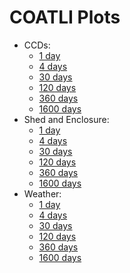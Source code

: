 <!----------------------------------------------------------------------

This file is part of the UNAM telescope control system.

------------------------------------------------------------------------

Copyright © 2018, 2019 Alan M. Watson <alan@astro.unam.mx>

Permission to use, copy, modify, and distribute this software for any
purpose with or without fee is hereby granted, provided that the above
copyright notice and this permission notice appear in all copies.

THE SOFTWARE IS PROVIDED "AS IS" AND THE AUTHOR DISCLAIMS ALL
WARRANTIES WITH REGARD TO THIS SOFTWARE INCLUDING ALL IMPLIED
WARRANTIES OF MERCHANTABILITY AND FITNESS. IN NO EVENT SHALL THE
AUTHOR BE LIABLE FOR ANY SPECIAL, DIRECT, INDIRECT, OR CONSEQUENTIAL
DAMAGES OR ANY DAMAGES WHATSOEVER RESULTING FROM LOSS OF USE, DATA OR
PROFITS, WHETHER IN AN ACTION OF CONTRACT, NEGLIGENCE OR OTHER
TORTIOUS ACTION, ARISING OUT OF OR IN CONNECTION WITH THE USE OR
PERFORMANCE OF THIS SOFTWARE.

----------------------------------------------------------------------->

# COATLI Plots

* CCDs: 
  + [1 day](plots/ccds-1.png) 
  + [4 days](plots/ccds-4.png) 
  + [30 days](plots/ccds-30.png) 
  + [120 days](plots/ccds-120.png)
  + [360 days](plots/ccds-360.png) 
  + [1600 days](plots/ccds-1600.png)
* Shed and Enclosure: 
  + [1 day](plots/building-1.png)
  + [4 days](plots/building-4.png)
  + [30 days](plots/building-30.png)
  + [120 days](plots/instrument-120.png)
  + [360 days](plots/building-360.png)
  + [1600 days](plots/building-1600.png)
* Weather:
  + [1 day](plots/weather-1.png)
  + [4 days](plots/weather-4.png)
  + [30 days](plots/weather-30.png)
  + [120 days](plots/weather-120.png)
  + [360 days](plots/weather-360.png)
  + [1600 days](plots/weather-1600.png)

</hr>
